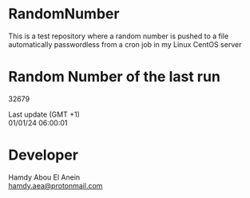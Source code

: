 # RandomNumber    
This is a test repository where a random number is pushed to a file automatically passwordless from a cron job in my Linux CentOS server    
# Random Number of the last run   
32679
      
Last update (GMT +1)    
01/01/24 06:00:01
# Developer    
Hamdy Abou El Anein   
hamdy.aea@protonmail.com
